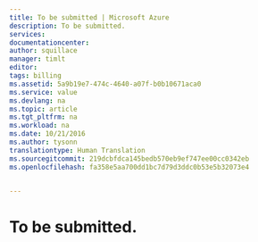 ```yaml
---
title: To be submitted | Microsoft Azure
description: To be submitted.
services: 
documentationcenter: 
author: squillace
manager: timlt
editor: 
tags: billing
ms.assetid: 5a9b19e7-474c-4640-a07f-b0b10671aca0
ms.service: value
ms.devlang: na
ms.topic: article
ms.tgt_pltfrm: na
ms.workload: na
ms.date: 10/21/2016
ms.author: tysonn
translationtype: Human Translation
ms.sourcegitcommit: 219dcbfdca145bedb570eb9ef747ee00cc0342eb
ms.openlocfilehash: fa358e5aa700dd1bc7d79d3ddc0b53e5b32073e4


---
```

# <a name="to-be-submitted"></a>To be submitted.



<!--HONumber=Nov16_HO2-->


